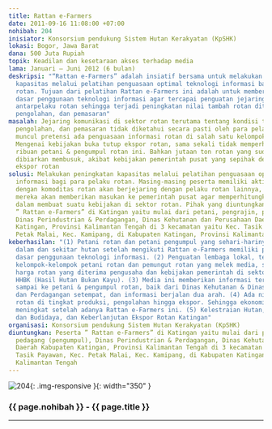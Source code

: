 ```yaml
---
title: Rattan e-Farmers
date: 2011-09-16 11:08:00 +07:00
nohibah: 204
inisiator: Konsorsium pendukung Sistem Hutan Kerakyatan (KpSHK)
lokasi: Bogor, Jawa Barat
dana: 500 Juta Rupiah
topik: Keadilan dan kesetaraan akses terhadap media
lama: Januari – Juni 2012 (6 bulan)
deskripsi: "“Rattan e-Farmers” adalah insiatif bersama untuk melakukan peningkatan
  kapasitas melalui pelatihan penguasaan optimal teknologi informasi bagi para pelaku
  rotan. Tujuan dari pelatihan Rattan e-Farmers ini adalah untuk memberikan pengetahuan
  dasar penggunaan teknologi informasi agar tercapai penguatan jejaring komunikasi
  antarpelaku rotan sehingga terjadi peningkatan nilai tambah rotan ditingkat produksi,
  pengolahan, dan pemasaran"
masalah: Jejaring komunikasi di sektor rotan terutama tentang kondisi terkini produksi,
  pengolahan, dan pemasaran tidak diketahui secara pasti oleh para pelaku sektor sehingga
  muncul pretensi ada penguasaan informasi rotan di salah satu kelompok pelaku rotan.
  Mengenai kebijakan buka tutup ekspor rotan, sama sekali tidak memperhitungkan nasib
  ribuan petani & pengumpul rotan ini. Bahkan jutaan ton rotan yang sudah dikumpulkan
  dibiarkan membusuk, akibat kebijakan pemerintah pusat yang sepihak dengan menutup
  ekspor rotan
solusi: Melakukan peningkatan kapasitas melalui pelatihan penguasaan optimal teknologi
  informasi bagi para pelaku rotan. Masing-masing peserta memiliki aktivitas terkait
  dengan komoditas rotan akan berjejaring dengan pelaku rotan lainnya, melalui media
  mereka akan memberikan masukan ke pemerintah pusat agar memperhitungkan nasib mereka
  dalam membuat suatu kebijakan di sektor rotan. Pihak yang diuntungkan adalah peserta
  ” Rattan e-Farmers” di Katingan yaitu mulai dari petani, pengrajin, pedagang (pengumpul),
  Dinas Perindustrian & Perdagangan, Dinas Kehutanan dan Perusahaan Daerah Kabupaten
  Katingan, Provinsi Kalimantan Tengah di 3 kecamatan yaitu Kec. Tasik Payawan, Kec.
  Petak Malai, Kec. Kamipang, di Kabupaten Katingan, Provinsi Kalimantan Tengah
keberhasilan: "(1) Petani rotan dan petani pengumpul yang sehari-harinya berada di
  dalam dan sekitar hutan setelah mengikuti Rattan e-Farmers memiliki pengetahuan
  dasar penggunaan teknologi informasi. (2) Penguatan lembaga lokal, terbentuknya
  kelompok-kelompok petani rotan dan pemungut rotan yang melek media, seperti mengetahui
  harga rotan yang diterima pengusaha dan kebijakan pemerintah di sektor rotan dan
  HHBK (Hasil Hutan Bukan Kayu). (3) Media ini memberikan informasi terbuka dan langsung
  sampai ke petani & pengumpul rotan, baik dari Dinas Kehutanan & Dinas Perindustrian
  dan Perdagangan setempat, dan informasi berjalan dua arah. (4) Ada nilai tambah
  rotan di tingkat produksi, pengolahan hingga ekspor. Sehingga ekonomi masyarkat
  meningkat setelah adanya Rattan e-Farmers ini. (5) Kelestraian Hutan, Rotan Alam
  dan Budidaya, dan Keberlanjutan Ekspor Rotan Katingan"
organisasi: Konsorsium pendukung Sistem Hutan Kerakyatan (KpSHK)
diuntungkan: Peserta ” Rattan e-Farmers” di Katingan yaitu mulai dari petani, pengrajin,
  pedagang (pengumpul), Dinas Perindustrian & Perdagangan, Dinas Kehutanan dan Perusahaan
  Daerah Kabupaten Katingan, Provinsi Kalimantan Tengah di 3 kecamatan yaitu Kec.
  Tasik Payawan, Kec. Petak Malai, Kec. Kamipang, di Kabupaten Katingan, Provinsi
  Kalimantan Tengah
---
```


![204](/static/img/hibahcmb/204.png){: .img-responsive }{: width="350" }

### {{ page.nohibah }} - {{ page.title }}

---
